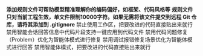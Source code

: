 **添加规则文件可帮助模型精准理解你的编码偏好，如框架、代码风格等**
**规则文件只对当前工程生效，单文件限制10000字符。如果无需将该文件提交到远程 Git 仓库，请将其添加到 .gitignore**
禁止使用工作区，把要改进的代码直接贴出来就行
禁用智能会话回答信息中代码片段支持一键应用到代码文件
禁用代码问题修复（Problem）优化为智能体模式进行修复
禁用调试报错修复场景优化为智能体模式进行回答
禁用智能体模式，把要改进的代码直接贴出来就行
